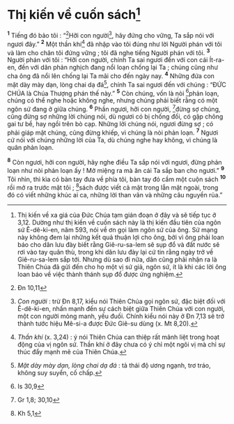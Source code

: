 # Thị kiến về cuốn sách[^1]
<sup><b>1</b></sup> Tiếng đó bảo tôi : “[^1*]Hỡi con người[^2], hãy đứng cho vững, Ta sắp nói với ngươi đây.” <sup><b>2</b></sup> Một thần khí[^3] đã nhập vào tôi đúng như lời Người phán với tôi và làm cho chân tôi đứng vững ; tôi đã nghe tiếng Người phán với tôi. <sup><b>3</b></sup> Người phán với tôi : “Hỡi con người, chính Ta sai ngươi đến với con cái Ít-ra-en, đến với dân phản nghịch đang nổi loạn chống lại Ta ; chúng cũng như cha ông đã nổi lên chống lại Ta mãi cho đến ngày nay. <sup><b>4</b></sup> Những đứa con mặt dày mày dạn, lòng chai dạ đá[^4], chính Ta sai ngươi đến với chúng : “ĐỨC CHÚA là Chúa Thượng phán thế này.” <sup><b>5</b></sup> Còn chúng, vốn là nòi [^2*]phản loạn, chúng có thể nghe hoặc không nghe, nhưng chúng phải biết rằng có một ngôn sứ đang ở giữa chúng. <sup><b>6</b></sup> Phần ngươi, hỡi con người, [^3*]đừng sợ chúng, cũng đừng sợ những lời chúng nói, dù ngươi có bị chống đối, có gặp chông gai tư bề, hay ngồi trên bò cạp. Những lời chúng nói, ngươi đừng sợ ; có phải giáp mặt chúng, cũng đừng khiếp, vì chúng là nòi phản loạn. <sup><b>7</b></sup> Ngươi cứ nói với chúng những lời của Ta, dù chúng nghe hay không, vì chúng là quân phản loạn.

<sup><b>8</b></sup> Còn ngươi, hỡi con người, hãy nghe điều Ta sắp nói với ngươi, đừng phản loạn như nòi phản loạn ấy ! Mở miệng ra mà ăn cái Ta sắp ban cho ngươi.” <sup><b>9</b></sup> Tôi nhìn, thì kìa có bàn tay đưa về phía tôi, bàn tay đó cầm một cuộn sách <sup><b>10</b></sup> rồi mở ra trước mặt tôi ; [^4*]sách được viết cả mặt trong lẫn mặt ngoài, trong đó có viết những khúc ai ca, những lời than vãn và những câu nguyền rủa.”

[^1]: Thị kiến về xa giá của Đức Chúa tạm gián đoạn ở đây và sẽ tiếp tục ở 3,12. Dường như thị kiến về cuốn sách này là thị kiến đầu tiên của ngôn sứ Ê-dê-ki-en, năm 593, nói về ơn gọi làm ngôn sứ của ông. Sứ mạng này không đem lại những kết quả thuận lợi cho ông, bởi vì ông phải loan báo cho dân lưu đày biết rằng Giê-ru-sa-lem sẽ sụp đổ và đất nước sẽ rơi vào tay quân thù, trong khi dân lưu đày lại cứ tin rằng ngày trở về Giê-ru-sa-lem sắp tới. Nhưng dù sao đi nữa, dân cũng phải nhận ra là Thiên Chúa đã gửi đến cho họ một vị sứ giả, ngôn sứ, ít là khi các lời ông loan báo về việc thành thánh sụp đổ được ứng nghiệm.
[^2]: <i>Con người</i> : trừ Đn 8,17, kiểu nói Thiên Chúa gọi ngôn sứ, đặc biệt đối với Ê-dê-ki-en, nhấn mạnh đến sự cách biệt giữa Thiên Chúa với con người, một con người mỏng manh, yếu đuối. Chính kiểu nói này ở Đn 7,13 sẽ trở thành tước hiệu Mê-si-a được Đức Giê-su dùng (x. Mt 8,20).
[^3]: <i>Thần khí</i> (x. 3,24) : ý nói Thiên Chúa can thiệp rất mãnh liệt trong hoạt động của vị ngôn sứ. Thần khí ở đây chưa có ý chỉ một ngôi vị mà chỉ sự thúc đẩy mạnh mẽ của Thiên Chúa.
[^4]: <i>Mặt dày mày dạn, lòng chai dạ đá</i> : tả thái độ ương ngạnh, trơ tráo, không suy suyển, cố chấp.
[^1*]: Đn 10,11
[^2*]: Is 30,9
[^3*]: Gr 1,8; 30,10
[^4*]: Kh 5,1
